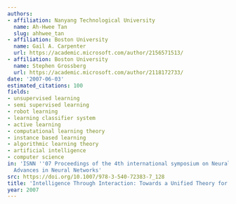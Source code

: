 ```yaml
---
authors:
- affiliation: Nanyang Technological University
  name: Ah-Hwee Tan
  slug: ahhwee_tan
- affiliation: Boston University
  name: Gail A. Carpenter
  url: https://academic.microsoft.com/author/2156571513/
- affiliation: Boston University
  name: Stephen Grossberg
  url: https://academic.microsoft.com/author/2118172733/
date: '2007-06-03'
estimated_citations: 100
fields:
- unsupervised learning
- semi supervised learning
- robot learning
- learning classifier system
- active learning
- computational learning theory
- instance based learning
- algorithmic learning theory
- artificial intelligence
- computer science
in: 'ISNN ''07 Proceedings of the 4th international symposium on Neural Networks:
  Advances in Neural Networks'
src: https://doi.org/10.1007/978-3-540-72383-7_128
title: 'Intelligence Through Interaction: Towards a Unified Theory for Learning'
year: 2007
---
```

